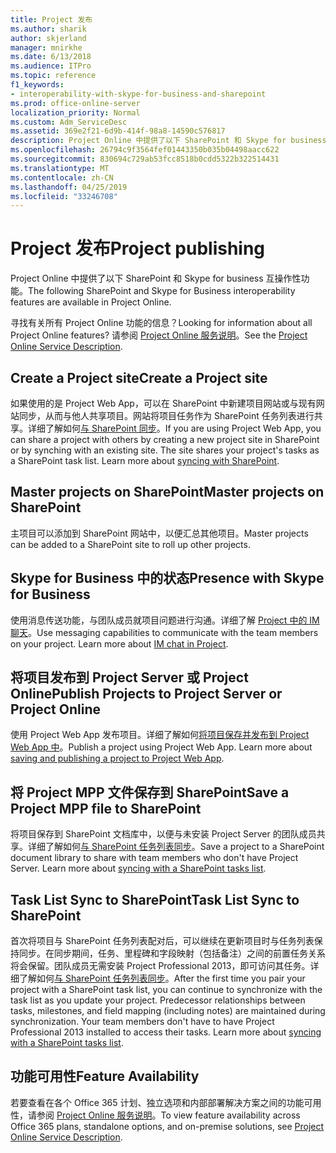 ```yaml
---
title: Project 发布
ms.author: sharik
author: skjerland
manager: mnirkhe
ms.date: 6/13/2018
ms.audience: ITPro
ms.topic: reference
f1_keywords:
- interoperability-with-skype-for-business-and-sharepoint
ms.prod: office-online-server
localization_priority: Normal
ms.custom: Adm_ServiceDesc
ms.assetid: 369e2f21-6d9b-414f-98a8-14590c576817
description: Project Online 中提供了以下 SharePoint 和 Skype for business 互操作性功能。
ms.openlocfilehash: 26794c9f3564fef01443350b035b04498aacc622
ms.sourcegitcommit: 830694c729ab53fcc8518b0cdd5322b322514431
ms.translationtype: MT
ms.contentlocale: zh-CN
ms.lasthandoff: 04/25/2019
ms.locfileid: "33246708"
---
```

# <a name="project-publishing"></a><span data-ttu-id="236c8-103">Project 发布</span><span class="sxs-lookup"><span data-stu-id="236c8-103">Project publishing</span></span>

<span data-ttu-id="236c8-104">Project Online 中提供了以下 SharePoint 和 Skype for business 互操作性功能。</span><span class="sxs-lookup"><span data-stu-id="236c8-104">The following SharePoint and Skype for Business interoperability features are available in Project Online.</span></span>
  
<span data-ttu-id="236c8-105">寻找有关所有 Project Online 功能的信息？</span><span class="sxs-lookup"><span data-stu-id="236c8-105">Looking for information about all Project Online features?</span></span> <span data-ttu-id="236c8-106">请参阅 [Project Online 服务说明](project-online-service-description.md)。</span><span class="sxs-lookup"><span data-stu-id="236c8-106">See the [Project Online Service Description](project-online-service-description.md).</span></span>
  
## <a name="create-a-project-site"></a><span data-ttu-id="236c8-107">Create a Project site</span><span class="sxs-lookup"><span data-stu-id="236c8-107">Create a Project site</span></span>
<span data-ttu-id="236c8-108"><a name="bkmk_CreateProjectsite"> </a></span><span class="sxs-lookup"><span data-stu-id="236c8-108"></span></span>

<span data-ttu-id="236c8-p102">如果使用的是 Project Web App，可以在 SharePoint 中新建项目网站或与现有网站同步，从而与他人共享项目。网站将项目任务作为 SharePoint 任务列表进行共享。详细了解如何[与 SharePoint 同步](https://go.microsoft.com/fwlink/p/?LinkId=271352)。</span><span class="sxs-lookup"><span data-stu-id="236c8-p102">If you are using Project Web App, you can share a project with others by creating a new project site in SharePoint or by synching with an existing site. The site shares your project's tasks as a SharePoint task list. Learn more about [syncing with SharePoint](https://go.microsoft.com/fwlink/p/?LinkId=271352).</span></span>
  
## <a name="master-projects-on-sharepoint"></a><span data-ttu-id="236c8-112">Master projects on SharePoint</span><span class="sxs-lookup"><span data-stu-id="236c8-112">Master projects on SharePoint</span></span>
<span data-ttu-id="236c8-113"><a name="bkmk_MasterprojectsonSharePoint"> </a></span><span class="sxs-lookup"><span data-stu-id="236c8-113"></span></span>

<span data-ttu-id="236c8-114">主项目可以添加到 SharePoint 网站中，以便汇总其他项目。</span><span class="sxs-lookup"><span data-stu-id="236c8-114">Master projects can be added to a SharePoint site to roll up other projects.</span></span> 
  
## <a name="presence-with-skype-for-business"></a><span data-ttu-id="236c8-115">Skype for Business 中的状态</span><span class="sxs-lookup"><span data-stu-id="236c8-115">Presence with Skype for Business</span></span>
<span data-ttu-id="236c8-116"><a name="bkmk_PresencewithLync"> </a></span><span class="sxs-lookup"><span data-stu-id="236c8-116"></span></span>

<span data-ttu-id="236c8-p103">使用消息传送功能，与团队成员就项目问题进行沟通。详细了解 [Project 中的 IM 聊天](https://go.microsoft.com/fwlink/p/?LinkId=271351)。</span><span class="sxs-lookup"><span data-stu-id="236c8-p103">Use messaging capabilities to communicate with the team members on your project. Learn more about [IM chat in Project](https://go.microsoft.com/fwlink/p/?LinkId=271351).</span></span>
  
## <a name="publish-projects-to-project-server-or-project-online"></a><span data-ttu-id="236c8-119">将项目发布到 Project Server 或 Project Online</span><span class="sxs-lookup"><span data-stu-id="236c8-119">Publish Projects to Project Server or Project Online</span></span>
<span data-ttu-id="236c8-120"><a name="bkmk_PublishProjectstoServerOnline"> </a></span><span class="sxs-lookup"><span data-stu-id="236c8-120"></span></span>

<span data-ttu-id="236c8-p104">使用 Project Web App 发布项目。详细了解如何[将项目保存并发布到 Project Web App 中](https://go.microsoft.com/fwlink/p/?LinkId=271354)。</span><span class="sxs-lookup"><span data-stu-id="236c8-p104">Publish a project using Project Web App. Learn more about [saving and publishing a project to Project Web App](https://go.microsoft.com/fwlink/p/?LinkId=271354).</span></span>
  
## <a name="save-a-project-mpp-file-to-sharepoint"></a><span data-ttu-id="236c8-123">将 Project MPP 文件保存到 SharePoint</span><span class="sxs-lookup"><span data-stu-id="236c8-123">Save a Project MPP file to SharePoint</span></span>
<span data-ttu-id="236c8-124"><a name="bkmk_SavefiletoSharePoint"> </a></span><span class="sxs-lookup"><span data-stu-id="236c8-124"></span></span>

<span data-ttu-id="236c8-p105">将项目保存到 SharePoint 文档库中，以便与未安装 Project Server 的团队成员共享。详细了解如何[与 SharePoint 任务列表同步](https://go.microsoft.com/fwlink/p/?LinkId=271353)。</span><span class="sxs-lookup"><span data-stu-id="236c8-p105">Save a project to a SharePoint document library to share with team members who don't have Project Server. Learn more about [syncing with a SharePoint tasks list](https://go.microsoft.com/fwlink/p/?LinkId=271353).</span></span>
  
## <a name="task-list-sync-to-sharepoint"></a><span data-ttu-id="236c8-127">Task List Sync to SharePoint</span><span class="sxs-lookup"><span data-stu-id="236c8-127">Task List Sync to SharePoint</span></span>
<span data-ttu-id="236c8-128"><a name="bkmk_TaskListSynctoSharePoint"> </a></span><span class="sxs-lookup"><span data-stu-id="236c8-128"></span></span>

<span data-ttu-id="236c8-p106">首次将项目与 SharePoint 任务列表配对后，可以继续在更新项目时与任务列表保持同步。在同步期间，任务、里程碑和字段映射（包括备注）之间的前置任务关系将会保留。团队成员无需安装 Project Professional 2013，即可访问其任务。详细了解如何[与 SharePoint 任务列表同步](https://go.microsoft.com/fwlink/p/?LinkId=271353)。</span><span class="sxs-lookup"><span data-stu-id="236c8-p106">After the first time you pair your project with a SharePoint task list, you can continue to synchronize with the task list as you update your project. Predecessor relationships between tasks, milestones, and field mapping (including notes) are maintained during synchronization. Your team members don't have to have Project Professional 2013 installed to access their tasks. Learn more about [syncing with a SharePoint tasks list](https://go.microsoft.com/fwlink/p/?LinkId=271353).</span></span>
  
## <a name="feature-availability"></a><span data-ttu-id="236c8-133">功能可用性</span><span class="sxs-lookup"><span data-stu-id="236c8-133">Feature Availability</span></span>
<span data-ttu-id="236c8-134"><a name="bkmk_TaskListSynctoSharePoint"> </a></span><span class="sxs-lookup"><span data-stu-id="236c8-134"></span></span>

<span data-ttu-id="236c8-135">若要查看在各个 Office 365 计划、独立选项和内部部署解决方案之间的功能可用性，请参阅 [Project Online 服务说明](project-online-service-description.md)。</span><span class="sxs-lookup"><span data-stu-id="236c8-135">To view feature availability across Office 365 plans, standalone options, and on-premise solutions, see [Project Online Service Description](project-online-service-description.md).</span></span>
  


